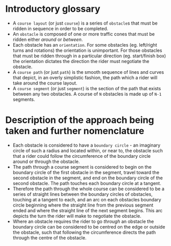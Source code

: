 # Introductory glossary

* A `course layout` (or just `course`) is a series of `obstacle`s that must be ridden in sequence in order to be completed.
* An `obstacle` is composed of one or more traffic cones that must be ridden either _around_ or _between_.
* Each obstacle has an `orientation`. For some obstacles (eg. left/right turns and rotations) the orientation is unimportant. For those obstacles that must be ridden through in a particular direction (eg. start/finish box) the orientation dictates the direction the rider must negotiate the obstacle.
* A `course path` (or just `path`) is the smooth sequence of lines and curves that depict, in an overly simplistic fashion, the path which a rider will take around the course layout.
* A `course segment` (or just `segment`) is the section of the path that exists between any two obstacles. A course of `N` obstacles is made up of `N-1` segments.

# Description of the approach being taken and further nomenclature

* Each obstacle is considered to have a `boundary circle` - an imaginary circle of such a radius and located within, or near to, the obstacle such that a rider could follow the circumference of the boundary circle around or through the obstacle.
* The path through a course segment is considered to begin on the boundary circle of the first obstacle in the segment, travel toward the second obstacle in the segment, and end on the boundary circle of the second obstacle. The path touches each boundary circle at a tangent.
* Therefore the path through the whole course can be considered to be a series of straight lines between the boundary circles of obstacles, touching at a tangent to each, and an arc on each obstacles boundary circle beginning where the straight line from the previous segment ended and where the straight line of the next segment begins. This arc depicts the turn the rider will make to negotiate the obstacle.
* Where an obstacle requires the rider to go _through_ an obstacle the boundary circle can be considered to be centred on the edge or outside the obstacle, such that following the circumference directs the path through the centre of the obstacle.
